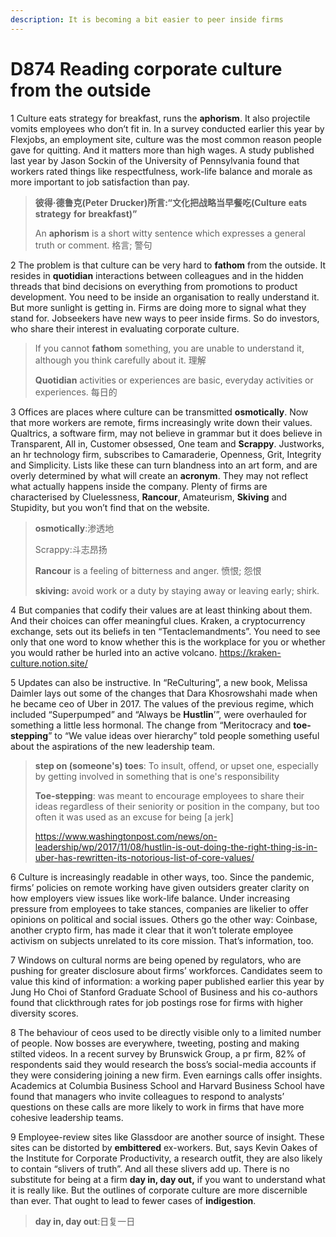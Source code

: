 ```yaml
---
description: It is becoming a bit easier to peer inside firms
---
```


# D874 Reading corporate culture from the outside
1 Culture eats strategy for breakfast, runs the **aphorism**. It also projectile vomits employees who don’t fit in. In a survey conducted earlier this year by Flexjobs, an employment site, culture was the most common reason people gave for quitting. And it matters more than high wages. A study published last year by Jason Sockin of the University of Pennsylvania found that workers rated things like respectfulness, work-life balance and morale as more important to job satisfaction than pay.

> **彼得·德鲁克(Peter Drucker)所言:“文化把战略当早餐吃(Culture** **eats** **strategy** **for** **breakfast)”**
>
> An **aphorism** is a short witty sentence which expresses a general truth or comment. 格言; 警句
>

2 The problem is that culture can be very hard to **fathom** from the outside. It resides in **quotidian** interactions between colleagues and in the hidden threads that bind decisions on everything from promotions to product development. You need to be inside an organisation to really understand it. But more sunlight is getting in. Firms are doing more to signal what they stand for. Jobseekers have new ways to peer inside firms. So do investors, who share their interest in evaluating corporate culture.

> If you cannot **fathom** something, you are unable to understand it, although you think carefully about it. 理解
>
> **Quotidian** activities or experiences are basic, everyday activities or experiences. 每日的
>

3 Offices are places where culture can be transmitted **osmotically**. Now that more workers are remote, firms increasingly write down their values. Qualtrics, a software firm, may not believe in grammar but it does believe in Transparent, All in, Customer obsessed, One team and **Scrappy**. Justworks, an hr technology firm, subscribes to Camaraderie, Openness, Grit, Integrity and Simplicity. Lists like these can turn blandness into an art form, and are overly determined by what will create an **acronym**. They may not reflect what actually happens inside the company. Plenty of firms are characterised by Cluelessness, **Rancour**, Amateurism, **Skiving** and Stupidity, but you won’t find that on the website.

> **osmotically**:渗透地
>
> Scrappy:斗志昂扬
>
> **Rancour** is a feeling of bitterness and anger. 愤恨; 怨恨
>
> **skiving:** avoid work or a duty by staying away or leaving early; shirk.
>

4 But companies that codify their values are at least thinking about them. And their choices can offer meaningful clues. Kraken, a cryptocurrency exchange, sets out its beliefs in ten “Tentaclemandments”. You need to see only that one word to know whether this is the workplace for you or whether you would rather be hurled into an active volcano.
https://kraken-culture.notion.site/

5 Updates can also be instructive. In “ReCulturing”, a new book, Melissa Daimler lays out some of the changes that Dara Khosrowshahi made when he became ceo of Uber in 2017. The values of the previous regime, which included “Superpumped” and “Always be **Hustlin**’”, were overhauled for something a little less hormonal. The change from “Meritocracy and **toe-stepping**” to “We value ideas over hierarchy” told people something useful about the aspirations of the new leadership team.

> **step on (someone's) toes**: To insult, offend, or upset one, especially by getting involved in something that is one's responsibility
>
> **Toe-stepping**:  was meant to encourage employees to share their ideas regardless of their seniority or position in the company, but too often it was used as an excuse for being [a jerk]
>
> https://www.washingtonpost.com/news/on-leadership/wp/2017/11/08/hustlin-is-out-doing-the-right-thing-is-in-uber-has-rewritten-its-notorious-list-of-core-values/
>

6 Culture is increasingly readable in other ways, too. Since the pandemic, firms’ policies on remote working have given outsiders greater clarity on how employers view issues like work-life balance. Under increasing pressure from employees to take stances, companies are likelier to offer opinions on political and social issues. Others go the other way: Coinbase, another crypto firm, has made it clear that it won’t tolerate employee activism on subjects unrelated to its core mission. That’s information, too.

7 Windows on cultural norms are being opened by regulators, who are pushing for greater disclosure about firms’ workforces. Candidates seem to value this kind of information: a working paper published earlier this year by Jung Ho Choi of Stanford Graduate School of Business and his co-authors found that clickthrough rates for job postings rose for firms with higher diversity scores.

8 The behaviour of ceos used to be directly visible only to a limited number of people. Now bosses are everywhere, tweeting, posting and making stilted videos. In a recent survey by Brunswick Group, a pr firm, 82% of respondents said they would research the boss’s social-media accounts if they were considering joining a new firm. Even earnings calls offer insights. Academics at Columbia Business School and Harvard Business School have found that managers who invite colleagues to respond to analysts’ questions on these calls are more likely to work in firms that have more cohesive leadership teams.

9 Employee-review sites like Glassdoor are another source of insight. These sites can be distorted by **embittered** ex-workers. But, says Kevin Oakes of the Institute for Corporate Productivity, a research outfit, they are also likely to contain “slivers of truth”. And all these slivers add up. There is no substitute for being at a firm **day in, day out,** if you want to understand what it is really like. But the outlines of corporate culture are more discernible than ever. That ought to lead to fewer cases of **indigestion**.

> **day in, day out**:日复一日
>

